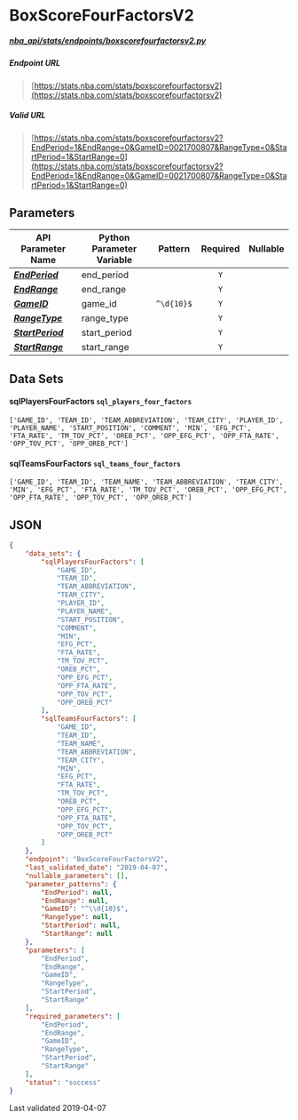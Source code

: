 # BoxScoreFourFactorsV2
##### [nba_api/stats/endpoints/boxscorefourfactorsv2.py](https://github.com/swar/nba_api/blob/master/nba_api/stats/endpoints/boxscorefourfactorsv2.py)

##### Endpoint URL
>[https://stats.nba.com/stats/boxscorefourfactorsv2](https://stats.nba.com/stats/boxscorefourfactorsv2)

##### Valid URL
>[https://stats.nba.com/stats/boxscorefourfactorsv2?EndPeriod=1&EndRange=0&GameID=0021700807&RangeType=0&StartPeriod=1&StartRange=0](https://stats.nba.com/stats/boxscorefourfactorsv2?EndPeriod=1&EndRange=0&GameID=0021700807&RangeType=0&StartPeriod=1&StartRange=0)

## Parameters
API Parameter Name | Python Parameter Variable | Pattern | Required | Nullable
------------ | ------------ | :-----------: | :---: | :---:
[_**EndPeriod**_](https://github.com/swar/nba_api/blob/master/docs/nba_api/stats/library/parameters.md#EndPeriod) | end_period |  | `Y` |  | 
[_**EndRange**_](https://github.com/swar/nba_api/blob/master/docs/nba_api/stats/library/parameters.md#EndRange) | end_range |  | `Y` |  | 
[_**GameID**_](https://github.com/swar/nba_api/blob/master/docs/nba_api/stats/library/parameters.md#GameID) | game_id | `^\d{10}$` | `Y` |  | 
[_**RangeType**_](https://github.com/swar/nba_api/blob/master/docs/nba_api/stats/library/parameters.md#RangeType) | range_type |  | `Y` |  | 
[_**StartPeriod**_](https://github.com/swar/nba_api/blob/master/docs/nba_api/stats/library/parameters.md#StartPeriod) | start_period |  | `Y` |  | 
[_**StartRange**_](https://github.com/swar/nba_api/blob/master/docs/nba_api/stats/library/parameters.md#StartRange) | start_range |  | `Y` |  | 

## Data Sets
#### sqlPlayersFourFactors `sql_players_four_factors`
```text
['GAME_ID', 'TEAM_ID', 'TEAM_ABBREVIATION', 'TEAM_CITY', 'PLAYER_ID', 'PLAYER_NAME', 'START_POSITION', 'COMMENT', 'MIN', 'EFG_PCT', 'FTA_RATE', 'TM_TOV_PCT', 'OREB_PCT', 'OPP_EFG_PCT', 'OPP_FTA_RATE', 'OPP_TOV_PCT', 'OPP_OREB_PCT']
```

#### sqlTeamsFourFactors `sql_teams_four_factors`
```text
['GAME_ID', 'TEAM_ID', 'TEAM_NAME', 'TEAM_ABBREVIATION', 'TEAM_CITY', 'MIN', 'EFG_PCT', 'FTA_RATE', 'TM_TOV_PCT', 'OREB_PCT', 'OPP_EFG_PCT', 'OPP_FTA_RATE', 'OPP_TOV_PCT', 'OPP_OREB_PCT']
```


## JSON
```json
{
    "data_sets": {
        "sqlPlayersFourFactors": [
            "GAME_ID",
            "TEAM_ID",
            "TEAM_ABBREVIATION",
            "TEAM_CITY",
            "PLAYER_ID",
            "PLAYER_NAME",
            "START_POSITION",
            "COMMENT",
            "MIN",
            "EFG_PCT",
            "FTA_RATE",
            "TM_TOV_PCT",
            "OREB_PCT",
            "OPP_EFG_PCT",
            "OPP_FTA_RATE",
            "OPP_TOV_PCT",
            "OPP_OREB_PCT"
        ],
        "sqlTeamsFourFactors": [
            "GAME_ID",
            "TEAM_ID",
            "TEAM_NAME",
            "TEAM_ABBREVIATION",
            "TEAM_CITY",
            "MIN",
            "EFG_PCT",
            "FTA_RATE",
            "TM_TOV_PCT",
            "OREB_PCT",
            "OPP_EFG_PCT",
            "OPP_FTA_RATE",
            "OPP_TOV_PCT",
            "OPP_OREB_PCT"
        ]
    },
    "endpoint": "BoxScoreFourFactorsV2",
    "last_validated_date": "2019-04-07",
    "nullable_parameters": [],
    "parameter_patterns": {
        "EndPeriod": null,
        "EndRange": null,
        "GameID": "^\\d{10}$",
        "RangeType": null,
        "StartPeriod": null,
        "StartRange": null
    },
    "parameters": [
        "EndPeriod",
        "EndRange",
        "GameID",
        "RangeType",
        "StartPeriod",
        "StartRange"
    ],
    "required_parameters": [
        "EndPeriod",
        "EndRange",
        "GameID",
        "RangeType",
        "StartPeriod",
        "StartRange"
    ],
    "status": "success"
}
```

Last validated 2019-04-07